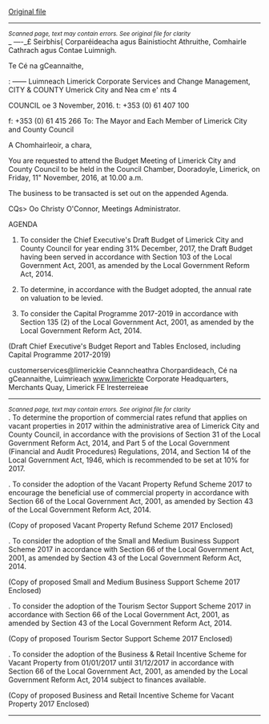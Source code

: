 [Original file](https://beta.limerick.ie/sites/default/files/media/documents/2017-04/agenda_-_limerick_city_and_county_council_budget_2017_meeting_-_11th_november_2016.pdf)

---
*<small>Scanned page, text may contain errors. See original file for clarity</small>*  
_ —-_£ Seirbhis{ Corparéideacha agus Bainistiocht Athruithe,
Comhairle Cathrach agus Contae Luimnigh.

Te Cé na gCeannaithe,

: —— Luimneach
Limerick Corporate Services and Change Management,
CITY & COUNTY Umerick City and Nea cm
e' nts 4

COUNCIL oe
3 November, 2016. t: +353 (0) 61 407 100

f: +353 (0) 61 415 266
To: The Mayor and Each Member of Limerick City and
County Council

A Chomhairleoir, a chara,

You are requested to attend the Budget Meeting of Limerick City and County
Council to be held in the Council Chamber, Dooradoyle, Limerick, on Friday, 11"
November, 2016, at 10.00 a.m.

The business to be transacted is set out on the appended Agenda.

CQs> Oo
Christy O'Connor,
Meetings Administrator.

AGENDA

1. To consider the Chief Executive's Draft Budget of Limerick City and County
Council for year ending 31% December, 2017, the Draft Budget having been
served in accordance with Section 103 of the Local Government Act, 2001, as
amended by the Local Government Reform Act, 2014.

2. To determine, in accordance with the Budget adopted, the annual rate on
valuation to be levied.

3. To consider the Capital Programme 2017-2019 in accordance with Section
135 (2) of the Local Government Act, 2001, as amended by the Local
Government Reform Act, 2014.

(Draft Chief Executive's Budget Report and Tables Enclosed,
including Capital Programme 2017-2019)

customerservices@limerickie
Ceanncheathra Chorpardideach, Cé na gCeannaithe, Luimrieach www.limerickte
Corporate Headquarters, Merchants Quay, Limerick FE lresterreieae


---
*<small>Scanned page, text may contain errors. See original file for clarity</small>*  
. To determine the proportion of commercial rates refund that applies on vacant
properties in 2017 within the administrative area of Limerick City and County
Council, in accordance with the provisions of Section 31 of the Local
Government Reform Act, 2014, and Part 5 of the Local Government (Financial
and Audit Procedures) Regulations, 2014, and Section 14 of the Local
Government Act, 1946, which is recommended to be set at 10% for 2017.

. To consider the adoption of the Vacant Property Refund Scheme 2017 to
encourage the beneficial use of commercial property in accordance with
Section 66 of the Local Government Act, 2001, as amended by Section 43 of
the Local Government Reform Act, 2014.

(Copy of proposed Vacant Property Refund Scheme 2017 Enclosed)

. To consider the adoption of the Small and Medium Business Support Scheme
2017 in accordance with Section 66 of the Local Government Act, 2001, as
amended by Section 43 of the Local Government Reform Act, 2014.

(Copy of proposed Small and Medium Business Support Scheme 2017
Enclosed)

. To consider the adoption of the Tourism Sector Support Scheme 2017 in
accordance with Section 66 of the Local Government Act, 2001, as amended
by Section 43 of the Local Government Reform Act, 2014.

(Copy of proposed Tourism Sector Support Scheme 2017 Enclosed)

. To consider the adoption of the Business & Retail Incentive Scheme for
Vacant Property from 01/01/2017 until 31/12/2017 in accordance with Section
66 of the Local Government Act, 2001, as amended by the Local Government
Reform Act, 2014 subject to finances available.

(Copy of proposed Business and Retail Incentive Scheme for Vacant Property
2017 Enclosed)


---
